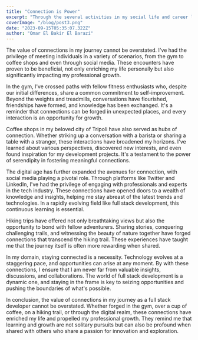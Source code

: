 ```yaml
---
title: "Connection is Power"
excerpt: "Through the several activities in my social life and career life I have met valuable connections."
coverImage: "/blog/post3.png"
date: "2023-09-15T05:35:07.322Z"
author: "Omar El Bakir El Barazi"
---
```


The value of connections in my journey cannot be overstated. I've had the privilege of meeting individuals in a variety of scenarios, from the gym to coffee shops and even through social media. These encounters have proven to be beneficial, not only enriching my life personally but also significantly impacting my professional growth.

In the gym, I've crossed paths with fellow fitness enthusiasts who, despite our initial differences, share a common commitment to self-improvement. Beyond the weights and treadmills, conversations have flourished, friendships have formed, and knowledge has been exchanged. It's a reminder that connections can be forged in unexpected places, and every interaction is an opportunity for growth.

Coffee shops in my beloved city of Tripoli have also served as hubs of connection. Whether striking up a conversation with a barista or sharing a table with a stranger, these interactions have broadened my horizons. I've learned about various perspectives, discovered new interests, and even found inspiration for my development projects. It's a testament to the power of serendipity in fostering meaningful connections.

The digital age has further expanded the avenues for connection, with social media playing a pivotal role. Through platforms like Twitter and LinkedIn, I've had the privilege of engaging with professionals and experts in the tech industry. These connections have opened doors to a wealth of knowledge and insights, helping me stay abreast of the latest trends and technologies. In a rapidly evolving field like full stack development, this continuous learning is essential.

Hiking trips have offered not only breathtaking views but also the opportunity to bond with fellow adventurers. Sharing stories, conquering challenging trails, and witnessing the beauty of nature together have forged connections that transcend the hiking trail. These experiences have taught me that the journey itself is often more rewarding when shared.

In my domain, staying connected is a necessity. Technology evolves at a staggering pace, and opportunities can arise at any moment. By with these connections, I ensure that I am never far from valuable insights, discussions, and collaborations. The world of full stack development is a dynamic one, and staying in the frame is key to seizing opportunities and pushing the boundaries of what's possible.

In conclusion, the value of connections in my journey as a full stack developer cannot be overstated. Whether forged in the gym, over a cup of coffee, on a hiking trail, or through the digital realm, these connections have enriched my life and propelled my professional growth. They remind me that learning and growth are not solitary pursuits but can also be profound when shared with others who share a passion for innovation and exploration.